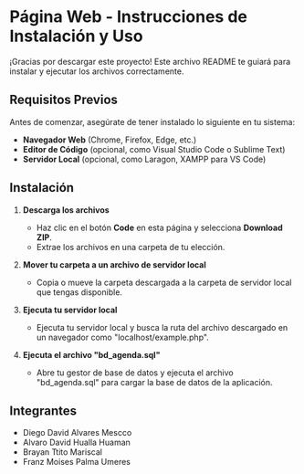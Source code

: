 # Página Web - Instrucciones de Instalación y Uso

¡Gracias por descargar este proyecto! Este archivo README te guiará para instalar y ejecutar los archivos correctamente.

## Requisitos Previos

Antes de comenzar, asegúrate de tener instalado lo siguiente en tu sistema:

- **Navegador Web** (Chrome, Firefox, Edge, etc.)
- **Editor de Código** (opcional, como Visual Studio Code o Sublime Text)
- **Servidor Local** (opcional, como Laragon, XAMPP para VS Code)

## Instalación

1. **Descarga los archivos**
   - Haz clic en el botón **Code** en esta página y selecciona **Download ZIP**.
   - Extrae los archivos en una carpeta de tu elección.

2. **Mover tu carpeta a un archivo de servidor local**
   - Copia o mueve la carpeta descargada a la carpeta de servidor local que tengas disponible.

3. **Ejecuta tu servidor local**
   - Ejecuta tu servidor local y busca la ruta del archivo descargado en un navegador como "localhost/example.php".
   
4. **Ejecuta el archivo "bd_agenda.sql"**
   - Abre tu gestor de base de datos y ejecuta el archivo "bd_agenda.sql" para cargar la base de datos de la aplicación.
  
## Integrantes
- Diego David Alvares Mescco 
- Alvaro David Hualla Huaman
- Brayan Ttito Mariscal
- Franz Moises Palma Umeres
   
